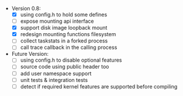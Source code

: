 - Version 0.8:
    - [x] using config.h to hold some defines
    - [ ] expose mounting api interface
    - [x] support disk image loopback mount
    - [x] redesign mounting functions filesystem
    - [ ] collect taskstats in a forked process
    - [ ] call trace callback in the calling process
- Future Version: 
	- [ ] using config.h to disable optional features
    - [ ] source code using public header too
    - [ ] add user namespace support
    - [ ] unit tests & integration tests
    - [ ] detect if required kernel features are supported before compiling
